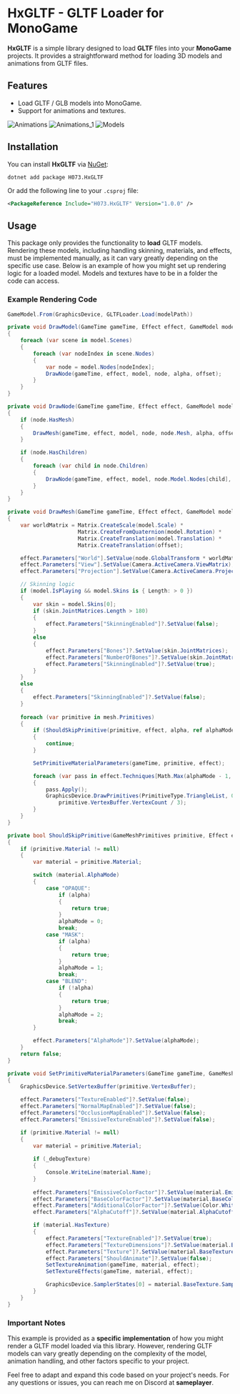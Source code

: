 ﻿# HxGLTF - GLTF Loader for MonoGame

**HxGLTF** is a simple library designed to load **GLTF** files into your **MonoGame** projects. It provides a straightforward method for loading 3D models and animations from GLTF files.

## Features

- Load GLTF / GLB models into MonoGame.
- Support for animations and textures.

![Animations](https://i.imgur.com/K2twCyw.gif)
![Animations_1](https://i.imgur.com/aoXY3gZ.gif)
![Models](https://i.imgur.com/0XMY4Sj.gif)

## Installation

You can install **HxGLTF** via [NuGet](https://www.nuget.org/):

```shell
dotnet add package H073.HxGLTF
```

Or add the following line to your `.csproj` file:

```xml
<PackageReference Include="H073.HxGLTF" Version="1.0.0" />
```

## Usage

This package only provides the functionality to **load** GLTF models. Rendering these models, including handling skinning, materials, and effects, must be implemented manually, as it can vary greatly depending on the specific use case. Below is an example of how you might set up rendering logic for a loaded model.
Models and textures have to be in a folder the code can access.

### Example Rendering Code

```csharp
GameModel.From(GraphicsDevice, GLTFLoader.Load(modelPath))

private void DrawModel(GameTime gameTime, Effect effect, GameModel model, bool alpha = false, Vector3 offset = default)
{
    foreach (var scene in model.Scenes)
    {
        foreach (var nodeIndex in scene.Nodes)
        {
            var node = model.Nodes[nodeIndex];
            DrawNode(gameTime, effect, model, node, alpha, offset);
        }
    }
}

private void DrawNode(GameTime gameTime, Effect effect, GameModel model, GameNode node, bool alpha = false, Vector3 offset = default)
{
    if (node.HasMesh)
    {
        DrawMesh(gameTime, effect, model, node, node.Mesh, alpha, offset);
    }

    if (node.HasChildren)
    {
        foreach (var child in node.Children)
        {
            DrawNode(gameTime, effect, model, node.Model.Nodes[child], alpha, offset);
        }
    }
}

private void DrawMesh(GameTime gameTime, Effect effect, GameModel model, GameNode node, GameMesh mesh, bool alpha = false, Vector3 offset = default)
{
    var worldMatrix = Matrix.CreateScale(model.Scale) *
                      Matrix.CreateFromQuaternion(model.Rotation) *
                      Matrix.CreateTranslation(model.Translation) *
                      Matrix.CreateTranslation(offset);

    effect.Parameters["World"].SetValue(node.GlobalTransform * worldMatrix);
    effect.Parameters["View"].SetValue(Camera.ActiveCamera.ViewMatrix);
    effect.Parameters["Projection"].SetValue(Camera.ActiveCamera.ProjectionMatrix);

    // Skinning logic
    if (model.IsPlaying && model.Skins is { Length: > 0 })
    {
        var skin = model.Skins[0];
        if (skin.JointMatrices.Length > 180)
        {
            effect.Parameters["SkinningEnabled"]?.SetValue(false);
        }
        else
        {
            effect.Parameters["Bones"]?.SetValue(skin.JointMatrices);
            effect.Parameters["NumberOfBones"]?.SetValue(skin.JointMatrices.Length);
            effect.Parameters["SkinningEnabled"]?.SetValue(true);
        }
    }
    else
    {
        effect.Parameters["SkinningEnabled"]?.SetValue(false);
    }
    
    foreach (var primitive in mesh.Primitives)
    {
        if (ShouldSkipPrimitive(primitive, effect, alpha, ref alphaMode))
        {
            continue;
        }

        SetPrimitiveMaterialParameters(gameTime, primitive, effect);

        foreach (var pass in effect.Techniques[Math.Max(alphaMode - 1, 0)].Passes)
        {
            pass.Apply();
            GraphicsDevice.DrawPrimitives(PrimitiveType.TriangleList, 0,
                primitive.VertexBuffer.VertexCount / 3);
        }
    }
}

private bool ShouldSkipPrimitive(GameMeshPrimitives primitive, Effect effect, bool alpha, ref int alphaMode)
{
    if (primitive.Material != null)
    {
        var material = primitive.Material;

        switch (material.AlphaMode)
        {
            case "OPAQUE":
                if (alpha)
                {
                    return true;
                }
                alphaMode = 0;
                break;
            case "MASK":
                if (alpha)
                {
                    return true;
                }
                alphaMode = 1;
                break;
            case "BLEND":
                if (!alpha)
                {
                    return true;
                }
                alphaMode = 2;
                break;
        }

        effect.Parameters["AlphaMode"]?.SetValue(alphaMode);
    }
    return false;
}

private void SetPrimitiveMaterialParameters(GameTime gameTime, GameMeshPrimitives primitive, Effect effect)
{
    GraphicsDevice.SetVertexBuffer(primitive.VertexBuffer);

    effect.Parameters["TextureEnabled"]?.SetValue(false);
    effect.Parameters["NormalMapEnabled"]?.SetValue(false);
    effect.Parameters["OcclusionMapEnabled"]?.SetValue(false);
    effect.Parameters["EmissiveTextureEnabled"]?.SetValue(false);

    if (primitive.Material != null)
    {
        var material = primitive.Material;
            
        if (_debugTexture)
        {
            Console.WriteLine(material.Name);
        }
            
        effect.Parameters["EmissiveColorFactor"]?.SetValue(material.EmissiveFactor.ToVector4());
        effect.Parameters["BaseColorFactor"]?.SetValue(material.BaseColorFactor.ToVector4());
        effect.Parameters["AdditionalColorFactor"]?.SetValue(Color.White.ToVector4());
        effect.Parameters["AlphaCutoff"]?.SetValue(material.AlphaCutoff);

        if (material.HasTexture)
        {
            effect.Parameters["TextureEnabled"]?.SetValue(true);
            effect.Parameters["TextureDimensions"]?.SetValue(material.BaseTexture.Texture.Bounds.Size.ToVector2());
            effect.Parameters["Texture"]?.SetValue(material.BaseTexture.Texture);
            effect.Parameters["ShouldAnimate"]?.SetValue(false);
            SetTextureAnimation(gameTime, material, effect);
            SetTextureEffects(gameTime, material, effect);

            GraphicsDevice.SamplerStates[0] = material.BaseTexture.Sampler.SamplerState;
        }
    }
}
```

### Important Notes

This example is provided as a **specific implementation** of how you might render a GLTF model loaded via this library. However, rendering GLTF models can vary greatly depending on the complexity of the model, animation handling, and other factors specific to your project.

Feel free to adapt and expand this code based on your project's needs. For any questions or issues, you can reach me on Discord at **sameplayer**.
